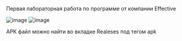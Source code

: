 Первая лабораторная работа по программе от компании Effective

![image](https://github.com/DeVoytinc/DotaLab/assets/89654464/3568012c-1b42-4047-a80a-e15510287380)
![image](https://github.com/DeVoytinc/DotaLab/assets/89654464/ad6938ad-2e3d-472b-8ae7-338ca16d25b5)

APK файл можно найти во вкладке Realeses под тегом apk
